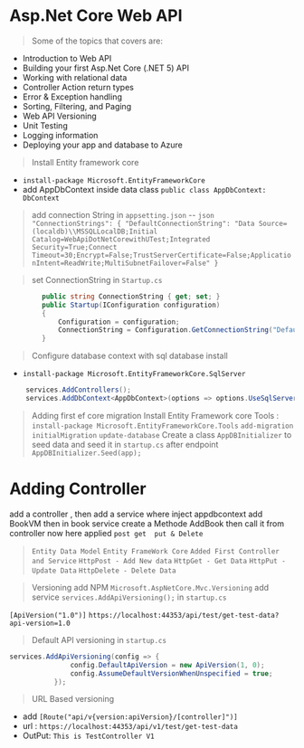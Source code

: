 ﻿# Asp.Net Core Web API 

> Some of the topics that covers are:

- Introduction to Web API
- Building your first Asp.Net Core (.NET 5) API
- Working with relational data
- Controller Action return types
- Error & Exception handling
- Sorting, Filtering, and Paging
- Web API Versioning
- Unit Testing
- Logging information
- Deploying your app and database to Azure

> Install Entity framework core 
- `install-package Microsoft.EntityFrameworkCore`
- add AppDbContext inside data  class `public class AppDbContext: DbContext`
> add connection String in `appsetting.json`
-- ```json 
    "ConnectionStrings": {
           "DefaultConnectionString": "Data Source=(localdb)\\MSSQLLocalDB;Initial Catalog=WebApiDotNetCorewithUTest;Integrated Security=True;Connect Timeout=30;Encrypt=False;TrustServerCertificate=False;ApplicationIntent=ReadWrite;MultiSubnetFailover=False"
     }```

> set ConnectionString in `Startup.cs` 
```cs
        public string ConnectionString { get; set; }
        public Startup(IConfiguration configuration)
        {
            Configuration = configuration;
            ConnectionString = Configuration.GetConnectionString("DefaultConnectionString");
        }
```
> Configure database context with sql database install 
- `install-package Microsoft.EntityFrameworkCore.SqlServer`
```cs
    services.AddControllers();
    services.AddDbContext<AppDbContext>(options => options.UseSqlServer(ConnectionString));
```
> Adding first ef core migration 
 Install Entity Framework core Tools : `install-package Microsoft.EntityFrameworkCore.Tools` 
 `add-migration initialMigration` `update-database`
 Create a class `AppDBInitializer` to seed data and seed it in `startup.cs` after endpoint `AppDBInitializer.Seed(app);`

 # Adding Controller 
  
 add a controller , then add a service where inject appdbcontext add BookVM  then in book service create a Methode AddBook then call it from controller 
 now here applied `post get  put & Delete `

> `Entity Data Model`  `Entity FrameWork Core`  `Added First Controller and Service` 
`HttpPost - Add New data`  `HttpGet - Get Data`  `HttpPut -Update Data` `HttpDelete - Delete Data` 


 

 > Versioning 
 add NPM `Microsoft.AspNetCore.Mvc.Versioning` add service `services.AddApiVersioning();` in `startup.cs`
 
 `[ApiVersion("1.0")]`
 `https://localhost:44353/api/test/get-test-data?api-version=1.0`
 
 > Default API versioning in `startup.cs`
 ```cs
 services.AddApiVersioning(config => {
                config.DefaultApiVersion = new ApiVersion(1, 0);
                config.AssumeDefaultVersionWhenUnspecified = true;
            });
 ```
 > URL Based versioning 
 
 - add  `[Route("api/v{version:apiVersion}/[controller]")]` 
 - url : `https://localhost:44353/api/v1/test/get-test-data`
 - OutPut: `This is TestController V1`









